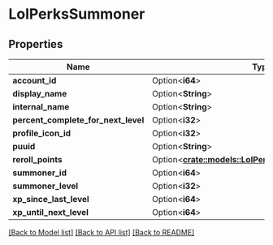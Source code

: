 # LolPerksSummoner

## Properties

Name | Type | Description | Notes
------------ | ------------- | ------------- | -------------
**account_id** | Option<**i64**> |  | [optional]
**display_name** | Option<**String**> |  | [optional]
**internal_name** | Option<**String**> |  | [optional]
**percent_complete_for_next_level** | Option<**i32**> |  | [optional]
**profile_icon_id** | Option<**i32**> |  | [optional]
**puuid** | Option<**String**> |  | [optional]
**reroll_points** | Option<[**crate::models::LolPerksSummonerRerollPoints**](LolPerksSummonerRerollPoints.md)> |  | [optional]
**summoner_id** | Option<**i64**> |  | [optional]
**summoner_level** | Option<**i32**> |  | [optional]
**xp_since_last_level** | Option<**i64**> |  | [optional]
**xp_until_next_level** | Option<**i64**> |  | [optional]

[[Back to Model list]](../README.md#documentation-for-models) [[Back to API list]](../README.md#documentation-for-api-endpoints) [[Back to README]](../README.md)


